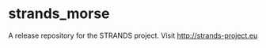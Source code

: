 strands_morse
=============

A release repository for the STRANDS project. Visit http://strands-project.eu
